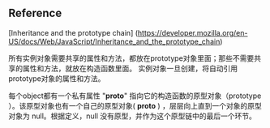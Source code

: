 ## Reference
[Inheritance and the prototype chain] (https://developer.mozilla.org/en-US/docs/Web/JavaScript/Inheritance_and_the_prototype_chain)

所有实例对象需要共享的属性和方法，都放在prototype对象里面；那些不需要共享的属性和方法，就放在构造函数里面。
实例对象一旦创建，将自动引用prototype对象的属性和方法。

每个object都有一个私有属性 "__proto__" 指向它的构造函数的原型对象（prototype ）。该原型对象也有一个自己的原型对象( __proto__ ) ，层层向上直到一个对象的原型对象为 null。根据定义，null 没有原型，并作为这个原型链中的最后一个环节。
